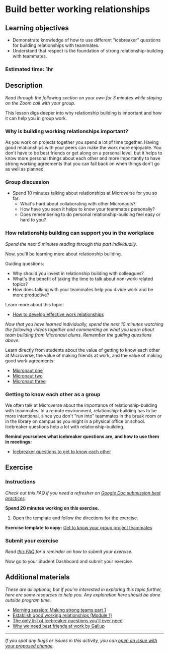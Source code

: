 # Build better working relationships

## Learning objectives

- Demonstrate knowledge of how to use different "icebreaker" questions for building relationships with teammates.
- Understand that respect is the foundation of strong relationship-building with teammates.

### **Estimated time**: 1hr

## Description

*Read through the following section on your own for 3 minutes while staying on the Zoom call with your group.* 

This lesson digs deeper into why relationship building is important and how it can help you in group work.

### Why is building working relationships important?

As you work on projects together you spend a lot of time together. Having good relationships with your peers can make the work more enjoyable. You don't have to be best friends or get along on a personal level, but it helps to know more personal things about each other and more importantly to have strong working agreements that you can fall back on when things don't go as well as planned. 

### Group discussion

- Spend 10 minutes talking about relationships at Microverse for you so far:
    - What's hard about collaborating with other Micronauts?
    - How have you seen it helps to know your teammates personally?
    - Does remembering to do personal relationship-building feel easy or hard to you?

### How relationship building can support you in the workplace

*Spend the next 5 minutes reading through this part individually.*

Now, you'll be learning more about relationship building. 

Guiding questions:

- Why should you invest in relationship building with colleagues?
- What's the benefit of taking the time to talk about non-work-related topics?
- How does talking with your teammates help you divide work and be more productive?

Learn more about this topic: 

- [How to develop effective work relationships](https://www.thebalancecareers.com/developing-effective-work-relationships-1919386)

*Now that you have learned individually, spend the next 10 minutes watching the following videos together and commenting on what you learn about team building from Micronaut alums. Remember the guiding questions above.*

Learn directly from students about the value of getting to know each other at Microverse, the value of making friends at work, and the value of making good work agreements:

- [Micronaut one](https://www.loom.com/share/8192553b45734a6797866cadbd8167ac)
- [Micronaut two](https://www.loom.com/share/7fd74bfc47734a8286763bc629985e81)
- [Micronaut three](https://www.loom.com/share/4f63055b14b7490c86075acdbee81e31)

### Getting to know each other as a group

We often talk at Microverse about the importance of relationship-building with teammates. In a remote environment, relationship-building has to be more intentional, since you don't "run into" teammates in the break room or in the library on campus as you might in a physical office or school. Icebreaker questions help a lot with relationship-building.

**Remind yourselves what icebreaker questions are, and how to use them in meetings:** 

- [Icebreaker questions to get to know each other](https://github.com/microverseinc/curriculum-professional-skills/blob/main/soft-skills/icebreaker-questions-to-get-to-know-each-other.md)

## Exercise

### Instructions

*Check out this FAQ if you need a refresher on [Google Doc submission best practices](https://microverse.zendesk.com/hc/en-us/articles/360063156813).*

**Spend 20 minutes working on this exercise.**

1. Open the template and follow the directions for the exercise.

**Exercise template to copy:** [Get to know your group project teammates](https://docs.google.com/document/d/1WFrlXMbgDXvQPCiXYL__b-DNSff_ZTIDO9Bue05qOrU/edit#)

### Submit your exercise

*Read [this FAQ](https://microverse.zendesk.com/hc/en-us/articles/360061344234) for a reminder on how to submit your exercise.* 

Now go to your Student Dashboard and submit your exercise.

## Additional materials

*These are all optional, but if you're interested in exploring this topic further, here are some resources to help you. Any exploration here should be done outside program time.*

- [Morning session: Making strong teams part 1](https://github.com/microverseinc/curriculum-professional-skills/blob/main/becoming-a-remote-professional/morning-session-making-strong-teams-part-1.md)
- [Establish good working relationships (Module 1)](https://github.com/microverseinc/curriculum-professional-skills/blob/main/orientation/establish-good-working-relationships.md)
- [The only list of icebreaker questions you'll ever need](https://museumhack.com/list-icebreakers-questions/)
- [Why we need best friends at work by Gallup](https://www.gallup.com/workplace/236213/why-need-best-friends-work.aspx)


------

_If you spot any bugs or issues in this activity, you can [open an issue with your proposed change](https://github.com/microverseinc/curriculum-transversal-skills/blob/main/git-github/articles/open_issue.md)._